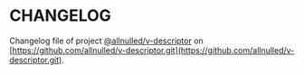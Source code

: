 # CHANGELOG

Changelog file of project [@allnulled/v-descriptor](https://github.com/allnulled/v-descriptor.git) on [https://github.com/allnulled/v-descriptor.git](https://github.com/allnulled/v-descriptor.git).


